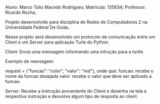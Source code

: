Aluno: Marco Túlio Macedo Rodrigues;
Matricula: 135834;
Professor: Ricardo Rocha;

Projeto desenvolvido para disciplina de Redes de Computadores 2 na Universidade Federal De Goiás.

Nesse projeto será desenvolvido um protocolo de comunicação entre um Client e um Server para aplicação Turle do Python.

Client: Envia uma mensagem informando uma intrução para a turtle.

Exemplo de mensagem: 

request = {"funcao": "color", "valor": "red"}, onde que:
	funcao: recebe o nome da funcao desejada
	valor: recebe o valor que deve ser aplicado a funcao.

Server: Recebe a instrução  proveniente do Client e desenha na tela a respectiva instrução e desvolve
algum tipo de resposta ao client.
